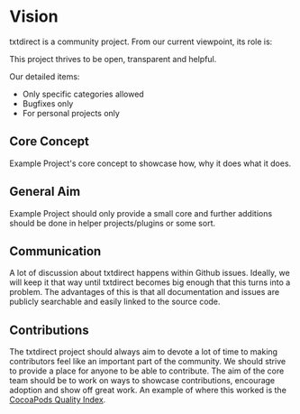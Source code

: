 # Vision

txtdirect is a community project. From our current viewpoint, its role is:

This project thrives to be open, transparent and helpful.


Our detailed items:
* Only specific categories allowed
* Bugfixes only
* For personal projects only



## Core Concept

Example Project&#39;s core concept to showcase how, why it does what it does.




## General Aim

Example Project should only provide a small core and further additions should be done in helper projects/plugins or some sort.



## Communication
A lot of discussion about txtdirect happens within Github issues. Ideally, we will keep it that way until txtdirect becomes big enough that this turns into a problem. The advantages of this is that all documentation and issues are publicly searchable and easily linked to the source code.

## Contributions
The txtdirect project should always aim to devote a lot of time to making contributors feel like an important part of the community. We should strive to provide a place for anyone to be able to contribute. The aim of the core team should be to work on ways to showcase contributions, encourage adoption and show off great work. An example of where this worked is the [CocoaPods Quality Index](http://blog.cocoapods.org/CocoaPods.org-Two-point-Five/).
